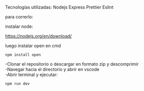 Tecnologías utilizadas:
Nodejs
Express 
Prettier
Eslint

para correrlo:

instalar node: <br>

https://nodejs.org/en/download/

luego instalar open en cmd

```
npm install open
```

-Clonar el repositorio o descargar en formato zip y descomprimir<br>
-Navegar hacia el directorio y abrir en vscode <br>
-Abrir terminal y ejecutar:

```
npm run dev
```

